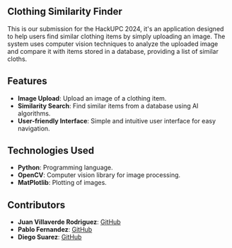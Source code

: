 ## Clothing Similarity Finder

This is our submission for the HackUPC 2024, it's an  application designed to help users find similar clothing items by simply uploading an image. The system uses computer vision techniques to analyze the uploaded image and compare it with items stored in a database, providing a list of similar cloths.

## Features

- **Image Upload**: Upload an image of a clothing item.
- **Similarity Search**: Find similar items from a database using AI algorithms.
- **User-friendly Interface**: Simple and intuitive user interface for easy navigation.

## Technologies Used

- **Python**: Programming language.
- **OpenCV**: Computer vision library for image processing.
- **MatPlotlib**: Plotting of images.

## Contributors
- **Juan Villaverde Rodriguez**: [GitHub](https://github.com/JuanVillaverdeRodriguez)
- **Pablo Fernandez**: [GitHub](https://github.com/pabloofdz)
- **Diego Suarez**: [GitHub](https://github.com/fiopans1)
